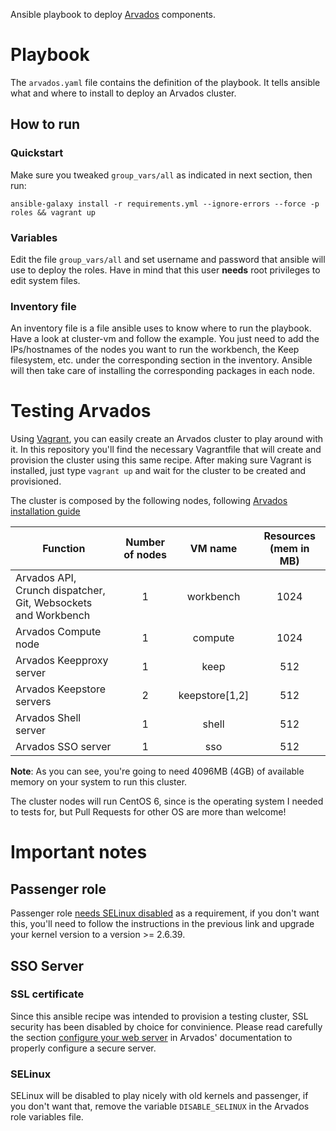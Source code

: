 Ansible playbook to deploy [Arvados][arvados] components.

# Playbook
The `arvados.yaml` file contains the definition of the playbook. It tells ansible what and where to
install to deploy an Arvados cluster.

## How to run

### Quickstart

Make sure you tweaked `group_vars/all` as indicated in next section, then run:

```
ansible-galaxy install -r requirements.yml --ignore-errors --force -p roles && vagrant up
```

### Variables
Edit the file `group_vars/all` and set username and password that ansible will use to deploy the roles.
Have in mind that this user **needs** root privileges to edit system files.

### Inventory file
An inventory file is a file ansible uses to know where to run the playbook. Have a look at cluster-vm
and follow the example. You just need to add the IPs/hostnames of the nodes you want to run the workbench,
the Keep filesystem, etc. under the corresponding section in the inventory. Ansible will then take care
of installing the corresponding packages in each node.

# Testing Arvados
Using [Vagrant](https://www.vagrantup.com/), you can easily create an Arvados cluster to play around with it.
In this repository you'll find the necessary Vagrantfile that will create and provision the cluster
using this same recipe. After making sure Vagrant is installed, just type `vagrant up` and wait for
the cluster to be created and provisioned.

The cluster is composed by the following nodes, following [Arvados installation guide][installation]

| Function | Number of nodes | VM name | Resources (mem in MB)
| -------- | :-------------: | :-----: | :-------------------:
|Arvados API, Crunch dispatcher, Git, Websockets and Workbench | 1 | workbench | 1024
|Arvados Compute node | 1 | compute | 1024
|Arvados Keepproxy server | 1 | keep | 512
|Arvados Keepstore servers | 2 | keepstore[1,2] | 512
|Arvados Shell server | 1 | shell | 512
|Arvados SSO server | 1 | sso | 512

**Note**: As you can see, you're going to need 4096MB (4GB) of available memory on your system to run this
cluster.

The cluster nodes will run CentOS 6, since is the operating system I needed to tests for, but Pull Requests
for other OS are more than welcome!

# Important notes

## Passenger role
Passenger role [needs SELinux disabled][SELinux] as a requirement, if you don't want this, you'll need
to follow the instructions in the previous link and upgrade your kernel version to a version >= 2.6.39.

## SSO Server

### SSL certificate

Since this ansible recipe was intended to provision a testing cluster, SSL security has been disabled
by choice for convinience. Please read carefully the section [configure your web server](http://doc.arvados.org/install/install-sso.html)
in Arvados' documentation to properly configure a secure server.

### SELinux
SELinux will be disabled to play nicely with old kernels and passenger, if you don't want that, remove
the variable `DISABLE_SELINUX` in the Arvados role variables file.

[arvados]: https://arvados.org/
[SELinux]: https://www.phusionpassenger.com/library/walkthroughs/deploy/ruby/ownserver/nginx/oss/el6/install_passenger.html
[installation]: http://doc.arvados.org/install/install-manual-prerequisites.html
